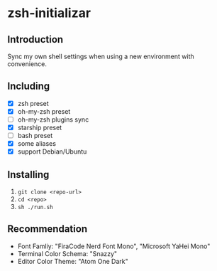 # zsh-initializar 

## Introduction

Sync my own shell settings when using a new environment with convenience.

## Including

- [x] zsh preset
- [x] oh-my-zsh preset
- [ ] oh-my-zsh plugins sync
- [x] starship preset
- [ ] bash preset
- [x] some aliases
- [x] support Debian/Ubuntu

## Installing

1. `git clone <repo-url>`
2. `cd <repo>`
4. `sh ./run.sh`

## Recommendation

- Font Famliy: "FiraCode Nerd Font Mono", "Microsoft YaHei Mono"
- Terminal Color Schema: "Snazzy"
- Editor Color Theme: "Atom One Dark"
